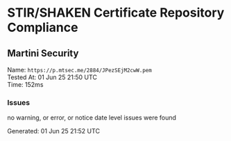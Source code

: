 # STIR/SHAKEN Certificate Repository Compliance

## Martini Security

Name: `https://p.mtsec.me/2884/JPezSEjM2cwW.pem`\
Tested At: 01 Jun 25 21:50 UTC\
Time: 152ms

### Issues

no warning, or error, or notice date level issues were found

Generated: 01 Jun 25 21:52 UTC